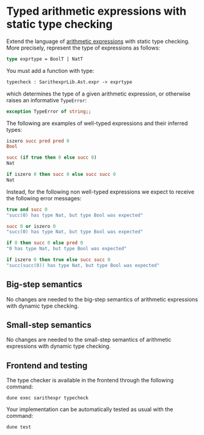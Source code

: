 # Typed arithmetic expressions with static type checking

Extend the language of [arithmetic expressions](../arithexpr) with static type checking.
More precisely, represent the type of expressions as follows:
```ocaml
type exprtype = BoolT | NatT
```
You must add a function with type:
```ocaml
typecheck : SarithexprLib.Ast.expr -> exprtype
```
which determines the type of a given arithmetic expression, or otherwise raises an informative `TypeError`:
```ocaml
exception TypeError of string;;
```

The following are examples of well-typed expressions and their inferred types:
```ocaml
iszero succ pred pred 0             
Bool

succ (if true then 0 else succ 0)   
Nat

if iszero 0 then succ 0 else succ succ 0
Nat
```

Instead, for the following non well-typed expressions we expect to receive the following error messages:
```ocaml
true and succ 0                     
"succ(0) has type Nat, but type Bool was expected"

succ 0 or iszero 0                  
"succ(0) has type Nat, but type Bool was expected"

if 0 then succ 0 else pred 0        
"0 has type Nat, but type Bool was expected"

if iszero 0 then true else succ succ 0
"succ(succ(0)) has type Nat, but type Bool was expected"
```

## Big-step semantics

No changes are needed to the big-step semantics of arithmetic expressions with dynamic type checking.

## Small-step semantics

No changes are needed to the small-step semantics of arithmetic expressions with dynamic type checking.

## Frontend and testing

The type checker is available in the frontend through the following command:
```
dune exec sarithexpr typecheck
```

Your implementation can be automatically tested as usual with the command:
```
dune test
```
